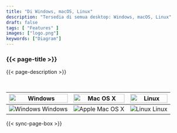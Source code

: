```yaml
---
title: "Di Windows, macOS, Linux"
description: "Tersedia di semua desktop: Windows, macOS, Linux"
draft: false
tags: [ "Features" ]
images: ["logo.png"]
keywords: ["Diagram"]
---
```

<!-- header-end -->

### {{< page-title >}} 
{{< page-description >}} 

<br>

| <img src="/cross-platform/tx-win.png" alt="Windows" style="width: 100%;" /> | <img src="/cross-platform/tx-mac.png" alt="Mac OS X" style="width: 100%;" /> | <img src="/cross-platform/tx-linux.png" alt="Linux" style="width: 100%;" /> |
|------------------------------------------------------------------------------|------------------------------------------------------------------------------|----------------------------------------------------------------------------|
| <img src="/images/windows-icon.svg" alt="Windows"   />  Windows             |  <img src="/images/apple-icon.svg" alt="Apple"   /> Mac OS X         | <img src="/images/linux-icon.svg" alt="Linux"   />  Linux   |

 

 {{< sync-page-box >}}
